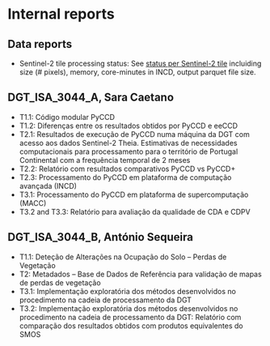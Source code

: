 # Internal reports

## Data reports

- Sentinel-2 tile processing status: See [status per Sentinel-2 tile](https://ulisboa-my.sharepoint.com/my?csf=1&web=1&e=vp9h5C&FolderCTID=0x012000C2AFBA48F7C2154CB26FDFA64A376290&id=%2Fpersonal%2Fmlc%5Foffice365%5Fulisboa%5Fpt%2FDocuments%2FDocuments%2Finvestigacao%2Dprojectos%2Dreviews%2Dalunos%2Djuris%2Fprojetos%2FDGT%2DS2CHANGE%5F2023%2Fpartilhado%2Flog%5Fincd%5Fmacc) incluiding size (# pixels), memory, core-minutes in INCD, output parquet file size.

## DGT_ISA_3044_A, Sara Caetano

* T1.1: Código modular PyCCD
* T1.2: Diferenças entre os resultados obtidos por PyCCD e eeCCD
* T2.1: Resultados de execução de PyCCD numa máquina da DGT com acesso aos dados Sentinel-2 Theia. Estimativas de necessidades computacionais para processamento para o território de Portugal Continental com a frequência temporal de 2 meses
* T2.2: Relatório com resultados comparativos PyCCD vs PyCCD+
* T2.3: Processamento do PyCCD em plataforma de computação avançada (INCD)
* T3.1: Processamento do PyCCD em plataforma de supercomputação (MACC)
* T3.2 and T3.3: Relatório para avaliação da qualidade de CDA e CDPV

## DGT_ISA_3044_B, António Sequeira

* T1.1: Deteção de Alterações na Ocupação do Solo – Perdas de Vegetação
* T2: Metadados – Base de Dados de Referência para validação de mapas de perdas de vegetação
* T3.1: Implementação exploratória dos métodos desenvolvidos no procedimento na cadeia de processamento da DGT
* T3.2: Implementação exploratória dos métodos desenvolvidos no procedimento na cadeia de processamento da DGT: Relatório com comparação dos resultados obtidos com produtos equivalentes do SMOS
